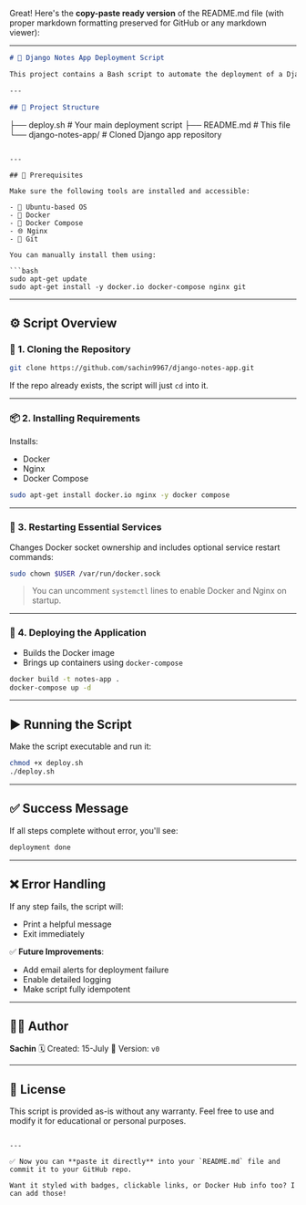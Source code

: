 Great! Here's the **copy-paste ready version** of the README.md file (with proper markdown formatting preserved for GitHub or any markdown viewer):

---

```markdown
# 🚀 Django Notes App Deployment Script

This project contains a Bash script to automate the deployment of a Django Notes application using **Docker** and **Nginx**. It includes steps for cloning the repository, installing necessary dependencies, restarting essential services, and deploying the app using Docker Compose.

---

## 📁 Project Structure

```

├── deploy.sh             # Your main deployment script
├── README.md             # This file
└── django-notes-app/     # Cloned Django app repository

````

---

## 📌 Prerequisites

Make sure the following tools are installed and accessible:

- 🐧 Ubuntu-based OS
- 🐳 Docker
- 🔧 Docker Compose
- 🌐 Nginx
- 🐙 Git

You can manually install them using:

```bash
sudo apt-get update
sudo apt-get install -y docker.io docker-compose nginx git
````

---

## ⚙️ Script Overview

### 🔄 1. Cloning the Repository

```bash
git clone https://github.com/sachin9967/django-notes-app.git
```

If the repo already exists, the script will just `cd` into it.

---

### 📦 2. Installing Requirements

Installs:

* Docker
* Nginx
* Docker Compose

```bash
sudo apt-get install docker.io nginx -y docker compose
```

---

### 🔁 3. Restarting Essential Services

Changes Docker socket ownership and includes optional service restart commands:

```bash
sudo chown $USER /var/run/docker.sock
```

> You can uncomment `systemctl` lines to enable Docker and Nginx on startup.

---

### 🚀 4. Deploying the Application

* Builds the Docker image
* Brings up containers using `docker-compose`

```bash
docker build -t notes-app .
docker-compose up -d
```

---

## ▶️ Running the Script

Make the script executable and run it:

```bash
chmod +x deploy.sh
./deploy.sh
```

---

## ✅ Success Message

If all steps complete without error, you'll see:

```bash
deployment done
```

---

## ❌ Error Handling

If any step fails, the script will:

* Print a helpful message
* Exit immediately

✅ **Future Improvements**:

* Add email alerts for deployment failure
* Enable detailed logging
* Make script fully idempotent

---

## 👨‍💻 Author

**Sachin**
🗓️ Created: 15-July
🔖 Version: `v0`

---

## 📝 License

This script is provided as-is without any warranty. Feel free to use and modify it for educational or personal purposes.

```

---

✅ Now you can **paste it directly** into your `README.md` file and commit it to your GitHub repo.

Want it styled with badges, clickable links, or Docker Hub info too? I can add those!
```
